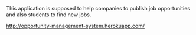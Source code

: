 This application is supposed to help companies to publish job opportunities and also students to find new jobs.

http://opportunity-management-system.herokuapp.com/
